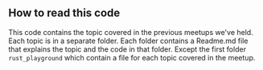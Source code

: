 ## How to read this code

This code contains the topic covered in the previous meetups we've held. Each topic is in a separate folder. Each folder contains a Readme.md file that explains the topic and the code in that folder. 
Except the first folder `rust_playground` which contain a file for each topic covered in the meetup.